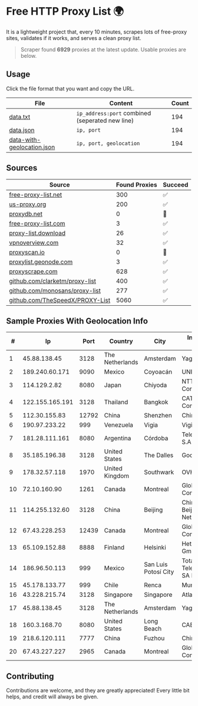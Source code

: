 
# Free HTTP Proxy List 🌍

It is a lightweight project that, every 10 minutes, scrapes lots of free-proxy sites, validates if it works, and serves a clean proxy list.


> Scraper found **6929** proxies at the latest update. Usable proxies are below.

## Usage

Click the file format that you want and copy the URL.


|File|Content|Count|
|----|-------|-----|
|[data.txt](https://raw.githubusercontent.com/themiralay/Proxy-List-World/master/data.txt)|`ip_address:port` combined (seperated new line)|194|
|[data.json](https://raw.githubusercontent.com/themiralay/Proxy-List-World/master/data.json)|`ip, port`|194|
|[data-with-geolocation.json](https://raw.githubusercontent.com/themiralay/Proxy-List-World/master/data-with-geolocation.json)|`ip, port, geolocation`|194|

## Sources

|Source|Found Proxies|Succeed|
|------|-------------|-------|
|[free-proxy-list.net](https://free-proxy-list.net)|300|✅|
|[us-proxy.org](https://www.us-proxy.org)|200|✅|
|[proxydb.net](http://proxydb.net)|0|🚫|
|[free-proxy-list.com](https://free-proxy-list.com/?page=&port=&type%5B%5D=http&type%5B%5D=https&up_time=0&search=Search)|3|✅|
|[proxy-list.download](https://www.proxy-list.download/HTTP)|26|✅|
|[vpnoverview.com](https://vpnoverview.com/privacy/anonymous-browsing/free-proxy-servers)|32|✅|
|[proxyscan.io](https://www.proxyscan.io)|0|🚫|
|[proxylist.geonode.com](https://proxylist.geonode.com/api/proxy-list?limit=300&page=1&sort_by=lastChecked&sort_type=desc&protocols=http,https)|3|✅|
|[proxyscrape.com](https://api.proxyscrape.com/v2/?request=displayproxies&protocol=http&timeout=10000&country=all&ssl=all&anonymity=all)|628|✅|
|[github.com/clarketm/proxy-list](https://raw.githubusercontent.com/clarketm/proxy-list/master/proxy-list-raw.txt)|400|✅|
|[github.com/monosans/proxy-list](https://raw.githubusercontent.com/monosans/proxy-list/main/proxies/http.txt)|277|✅|
|[github.com/TheSpeedX/PROXY-List](https://raw.githubusercontent.com/TheSpeedX/PROXY-List/master/http.txt)|5060|✅|


## Sample Proxies With Geolocation Info

|#|Ip|Port|Country|City|Internet Service Provider|
|-|--|----|-------|----|-------------------------|
|1|45.88.138.45|3128|The Netherlands|Amsterdam|Yaglom Labs Ltd|
|2|189.240.60.171|9090|Mexico|Coyoacán|UNINET|
|3|114.129.2.82|8080|Japan|Chiyoda|NTT SmartConnect Corporation|
|4|122.155.165.191|3128|Thailand|Bangkok|CAT Telecom Public Company Limited|
|5|112.30.155.83|12792|China|Shenzhen|China Mobile|
|6|190.97.233.22|999|Venezuela|Vigia|Viginet C.A|
|7|181.28.111.161|8080|Argentina|Córdoba|Telecom Argentina S.A|
|8|35.185.196.38|3128|United States|The Dalles|Google LLC|
|9|178.32.57.118|1970|United Kingdom|Southwark|OVH ISP|
|10|72.10.160.90|1261|Canada|Montreal|GloboTech Communications|
|11|114.255.132.60|3128|China|Beijing|China Unicom Beijing Province Network|
|12|67.43.228.253|12439|Canada|Montreal|GloboTech Communications|
|13|65.109.152.88|8888|Finland|Helsinki|Hetzner Online GmbH|
|14|186.96.50.113|999|Mexico|San Luis Potosí City|Total Play Telecomunicaciones SA De CV|
|15|45.178.133.77|999|Chile|Renca|Mundonet S.p.A|
|16|43.228.215.74|3128|Singapore|Singapore|Atlantic.net, Inc.|
|17|45.88.138.45|3128|The Netherlands|Amsterdam|Yaglom Labs Ltd|
|18|160.3.168.70|8080|United States|Long Beach|CABLE ONE, INC.|
|19|218.6.120.111|7777|China|Fuzhou|China Telecom|
|20|67.43.227.227|2965|Canada|Montreal|GloboTech Communications|



## Contributing

Contributions are welcome, and they are greatly appreciated! Every
little bit helps, and credit will always be given.

